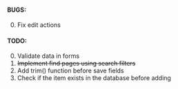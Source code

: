 #### BUGS:
0. Fix edit actions

#### TODO:
0. Validate data in forms
0. ~~Implement find pages using search filters~~
0. Add trim() function before save fields
0. Check if the item exists in the database before adding
